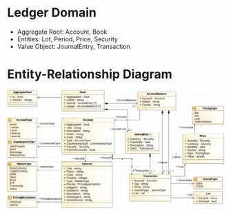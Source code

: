# Ledger Domain
* Aggregate Root: Account, Book
* Entities: Lot, Period, Price, Security
* Value Object: JournalEntry, Transaction

# Entity-Relationship Diagram
![Entity-Relationship Diagram](https://github.com/rafaelturon/blockchain-investments-docs/raw/master/images/er-ledger-diagram.png)